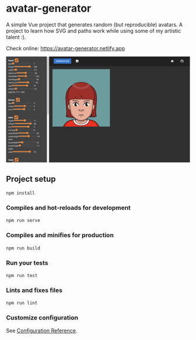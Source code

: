 # avatar-generator

A simple Vue project that generates random (but reproducible) avatars. A project to learn how SVG and paths work while using some of my artistic talent :).

Check online:
https://avatar-generator.netlify.app

![Screen shot](/avatarg.png?raw=true "Avatar Generator")


## Project setup
```
npm install
```

### Compiles and hot-reloads for development
```
npm run serve
```

### Compiles and minifies for production
```
npm run build
```

### Run your tests
```
npm run test
```

### Lints and fixes files
```
npm run lint
```

### Customize configuration
See [Configuration Reference](https://cli.vuejs.org/config/).
